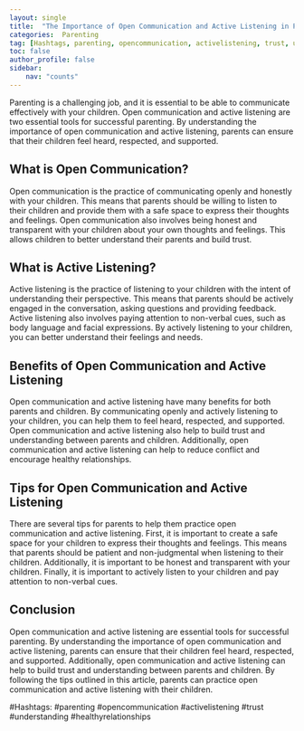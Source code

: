 ```yaml
---
layout: single
title:  "The Importance of Open Communication and Active Listening in Parenting"
categories:  Parenting
tag: [Hashtags, parenting, opencommunication, activelistening, trust, understanding, healthyrelationships, ]
toc: false
author_profile: false
sidebar:
    nav: "counts"
---
```

    
Parenting is a challenging job, and it is essential to be able to communicate effectively with your children. Open communication and active listening are two essential tools for successful parenting. By understanding the importance of open communication and active listening, parents can ensure that their children feel heard, respected, and supported.

## What is Open Communication?

Open communication is the practice of communicating openly and honestly with your children. This means that parents should be willing to listen to their children and provide them with a safe space to express their thoughts and feelings. Open communication also involves being honest and transparent with your children about your own thoughts and feelings. This allows children to better understand their parents and build trust.

## What is Active Listening?

Active listening is the practice of listening to your children with the intent of understanding their perspective. This means that parents should be actively engaged in the conversation, asking questions and providing feedback. Active listening also involves paying attention to non-verbal cues, such as body language and facial expressions. By actively listening to your children, you can better understand their feelings and needs.

## Benefits of Open Communication and Active Listening

Open communication and active listening have many benefits for both parents and children. By communicating openly and actively listening to your children, you can help them to feel heard, respected, and supported. Open communication and active listening also help to build trust and understanding between parents and children. Additionally, open communication and active listening can help to reduce conflict and encourage healthy relationships.

## Tips for Open Communication and Active Listening

There are several tips for parents to help them practice open communication and active listening. First, it is important to create a safe space for your children to express their thoughts and feelings. This means that parents should be patient and non-judgmental when listening to their children. Additionally, it is important to be honest and transparent with your children. Finally, it is important to actively listen to your children and pay attention to non-verbal cues.

## Conclusion

Open communication and active listening are essential tools for successful parenting. By understanding the importance of open communication and active listening, parents can ensure that their children feel heard, respected, and supported. Additionally, open communication and active listening can help to build trust and understanding between parents and children. By following the tips outlined in this article, parents can practice open communication and active listening with their children. 

#Hashtags: #parenting #opencommunication #activelistening #trust #understanding #healthyrelationships